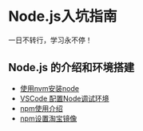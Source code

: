 # Node.js入坑指南

一日不转行，学习永不停！

## Node.js 的介绍和环境搭建
- [使用nvm安装node](http://blog.langpz.com/2017/12/26/nvm%E7%AE%A1%E7%90%86nodejs%E7%89%88%E6%9C%AC%EF%BC%88Windows%E7%B3%BB%E7%BB%9F%EF%BC%89/)
-  [VSCode 配置Node调试环境](http://blog.langpz.com/2018/01/05/VSCode-%E9%85%8D%E7%BD%AENode%E8%B0%83%E8%AF%95%E7%8E%AF%E5%A2%83/)
- [npm使用介绍](http://blog.langpz.com/2017/12/20/npm%E4%BD%BF%E7%94%A8%E4%BB%8B%E7%BB%8D/)
- [npm设置淘宝镜像](http://blog.langpz.com/2017/12/15/npm%E8%AE%BE%E7%BD%AE%E6%B7%98%E5%AE%9D%E9%95%9C%E5%83%8F/)